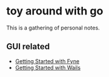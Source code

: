 # toy around with go

This is a gathering of personal notes.

## GUI related

+ [Getting Started with Fyne](./gui-fyne/Getting%20Started%20with%20Fyne.md)
+ [Getting Started with Wails](./gui-wails/Getting%20Started%20with%20Wails.md)